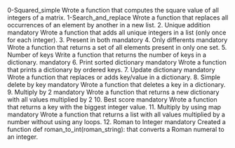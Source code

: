 0-Squared_simple
Wrote a function that computes the square value of all integers of a matrix.
1-Search_and_replace
Wrote a function that replaces all occurrences of an element by another in a new list.
2. Unique addition
mandatory
Wrote a function that adds all unique integers in a list (only once for each integer).
3. Present in both
mandatory
4. Only differents
mandatory
Wrote a function that returns a set of all elements present in only one set.
5. Number of keys
Write a function that returns the number of keys in a dictionary.
mandatory
6. Print sorted dictionary
mandatory
Wrote a function that prints a dictionary by ordered keys.
7. Update dictionary
mandatory
Wrote a function that replaces or adds key/value in a dictionary.
8. Simple delete by key
mandatory
Wrote a function that deletes a key in a dictionary.
9. Multiply by 2
mandatory
Wrote a function that returns a new dictionary with all values multiplied by 2
10. Best score
mandatory
Wrote a function that returns a key with the biggest integer value.
11. Multiply by using map
mandatory
Wrote a function that returns a list with all values multiplied by a number without using any loops.
12. Roman to Integer
mandatory
Created a function def roman_to_int(roman_string): that converts a Roman numeral to an integer.
